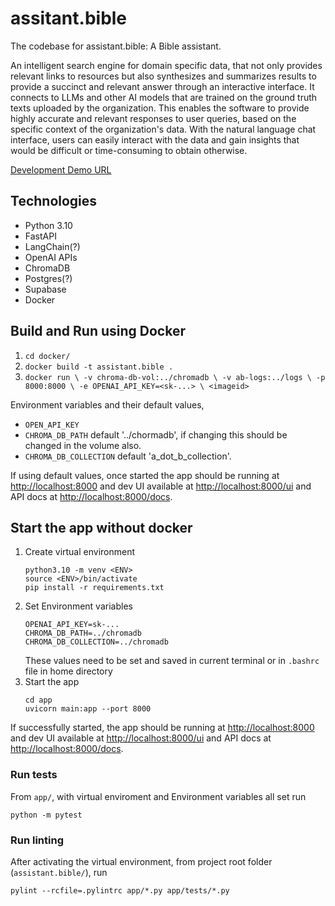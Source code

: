 # assitant.bible
The codebase for assistant.bible: A Bible assistant.

An intelligent search engine for domain specific data, that not only provides relevant links to resources but also synthesizes and summarizes results to provide a succinct and relevant answer through an interactive interface. It connects to LLMs and other AI models that are trained on the ground truth texts uploaded by the organization. This enables the software to provide highly accurate and relevant responses to user queries, based on the specific context of the organization's data. With the natural language chat interface, users can easily interact with the data and gain insights that would be difficult or time-consuming to obtain otherwise.

[Development Demo URL](#)

## Technologies
* Python 3.10
* FastAPI
* LangChain(?)
* OpenAI APIs
* ChromaDB
* Postgres(?)
* Supabase
* Docker


## Build and Run using Docker

1. `cd docker/`
1. `docker build -t assistant.bible .`
1. `docker run \
	-v chroma-db-vol:../chromadb \
	-v ab-logs:../logs \
	-p 8000:8000 \
	-e OPENAI_API_KEY=<sk-...> \
	<imageid>`

Environment variables and their default values, 
* `OPEN_API_KEY`
* `CHROMA_DB_PATH` default '../chormadb', if changing this should be changed in the volume also.
* `CHROMA_DB_COLLECTION` default 'a_dot_b_collection'.

If using default values, once started the app should be running at [http://localhost:8000](http://localhost:8000) and dev UI available at [http://localhost:8000/ui](http://localhost:8000/ui) and API docs at [http://localhost:8000/docs](http://localhost:8000/docs).

## Start the app without docker

1. Create virtual environment
	```
	python3.10 -m venv <ENV>
	source <ENV>/bin/activate
	pip install -r requirements.txt
	```
1. Set Environment variables
	```
	OPENAI_API_KEY=sk-...
	CHROMA_DB_PATH=../chromadb
	CHROMA_DB_COLLECTION=../chromadb
	```
	These values need to be set and saved in current terminal or in `.bashrc` file in home directory
1. Start the app
	```
	cd app
	uvicorn main:app --port 8000
	```
If successfully started, the app should be running at [http://localhost:8000](http://localhost:8000) and dev UI available at [http://localhost:8000/ui](http://localhost:8000/ui) and API docs at [http://localhost:8000/docs](http://localhost:8000/docs).

### Run tests

From `app/`, with virtual enviroment and Environment variables all set run

```
python -m pytest
```

### Run linting

After activating the virtual environment, from project root folder (`assistant.bible/`), run 

```
pylint --rcfile=.pylintrc app/*.py app/tests/*.py
```